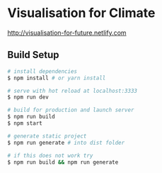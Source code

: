# Visualisation for Climate

http://visualisation-for-future.netlify.com

## Build Setup

``` bash
# install dependencies
$ npm install # or yarn install

# serve with hot reload at localhost:3333
$ npm run dev

# build for production and launch server
$ npm run build
$ npm start

# generate static project
$ npm run generate # into dist folder

# if this does not work try
$ npm run build && npm run generate
```
